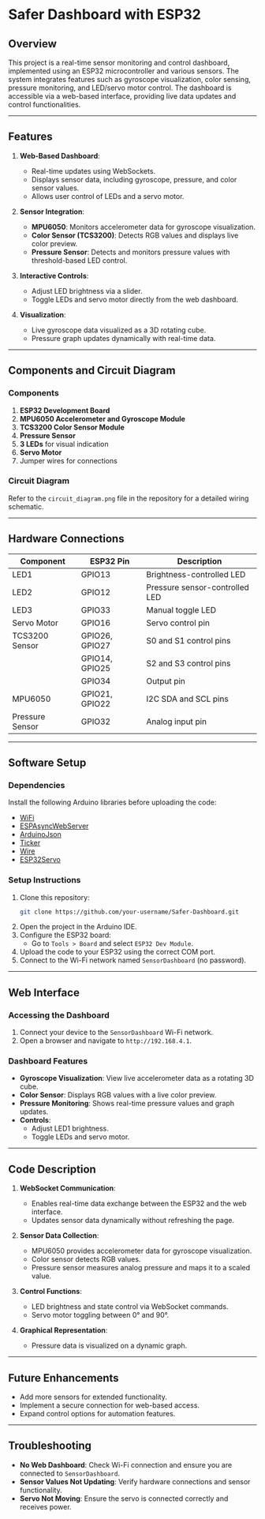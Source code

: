 # Safer Dashboard with ESP32

## Overview

This project is a real-time sensor monitoring and control dashboard, implemented using an ESP32 microcontroller and various sensors. The system integrates features such as gyroscope visualization, color sensing, pressure monitoring, and LED/servo motor control. The dashboard is accessible via a web-based interface, providing live data updates and control functionalities.

---

## Features

1. **Web-Based Dashboard**:
   - Real-time updates using WebSockets.
   - Displays sensor data, including gyroscope, pressure, and color sensor values.
   - Allows user control of LEDs and a servo motor.

2. **Sensor Integration**:
   - **MPU6050**: Monitors accelerometer data for gyroscope visualization.
   - **Color Sensor (TCS3200)**: Detects RGB values and displays live color preview.
   - **Pressure Sensor**: Detects and monitors pressure values with threshold-based LED control.

3. **Interactive Controls**:
   - Adjust LED brightness via a slider.
   - Toggle LEDs and servo motor directly from the web dashboard.

4. **Visualization**:
   - Live gyroscope data visualized as a 3D rotating cube.
   - Pressure graph updates dynamically with real-time data.

---

## Components and Circuit Diagram

### Components

1. **ESP32 Development Board**
2. **MPU6050 Accelerometer and Gyroscope Module**
3. **TCS3200 Color Sensor Module**
4. **Pressure Sensor**
5. **3 LEDs** for visual indication
6. **Servo Motor**
7. Jumper wires for connections

### Circuit Diagram

Refer to the `circuit_diagram.png` file in the repository for a detailed wiring schematic.

---

## Hardware Connections

| Component        | ESP32 Pin      | Description                       |
|------------------|----------------|-----------------------------------|
| LED1             | GPIO13         | Brightness-controlled LED         |
| LED2             | GPIO12         | Pressure sensor-controlled LED    |
| LED3             | GPIO33         | Manual toggle LED                 |
| Servo Motor      | GPIO16         | Servo control pin                 |
| TCS3200 Sensor   | GPIO26, GPIO27 | S0 and S1 control pins            |
|                  | GPIO14, GPIO25 | S2 and S3 control pins            |
|                  | GPIO34         | Output pin                        |
| MPU6050          | GPIO21, GPIO22 | I2C SDA and SCL pins              |
| Pressure Sensor  | GPIO32         | Analog input pin                  |

---

## Software Setup

### Dependencies

Install the following Arduino libraries before uploading the code:
- [WiFi](https://github.com/espressif/arduino-esp32)
- [ESPAsyncWebServer](https://github.com/me-no-dev/ESPAsyncWebServer)
- [ArduinoJson](https://github.com/bblanchon/ArduinoJson)
- [Ticker](https://github.com/sstaub/Ticker)
- [Wire](https://github.com/arduino-libraries/Wire)
- [ESP32Servo](https://github.com/jkb-git/ESP32Servo)

### Setup Instructions

1. Clone this repository:
   ```bash
   git clone https://github.com/your-username/Safer-Dashboard.git
   ```
2. Open the project in the Arduino IDE.
3. Configure the ESP32 board:
   - Go to `Tools > Board` and select `ESP32 Dev Module`.
4. Upload the code to your ESP32 using the correct COM port.
5. Connect to the Wi-Fi network named `SensorDashboard` (no password).

---

## Web Interface

### Accessing the Dashboard
1. Connect your device to the `SensorDashboard` Wi-Fi network.
2. Open a browser and navigate to `http://192.168.4.1`.

### Dashboard Features
- **Gyroscope Visualization**: View live accelerometer data as a rotating 3D cube.
- **Color Sensor**: Displays RGB values with a live color preview.
- **Pressure Monitoring**: Shows real-time pressure values and graph updates.
- **Controls**:
  - Adjust LED1 brightness.
  - Toggle LEDs and servo motor.

---

## Code Description

1. **WebSocket Communication**:
   - Enables real-time data exchange between the ESP32 and the web interface.
   - Updates sensor data dynamically without refreshing the page.

2. **Sensor Data Collection**:
   - MPU6050 provides accelerometer data for gyroscope visualization.
   - Color sensor detects RGB values.
   - Pressure sensor measures analog pressure and maps it to a scaled value.

3. **Control Functions**:
   - LED brightness and state control via WebSocket commands.
   - Servo motor toggling between 0° and 90°.

4. **Graphical Representation**:
   - Pressure data is visualized on a dynamic graph.

---

## Future Enhancements

- Add more sensors for extended functionality.
- Implement a secure connection for web-based access.
- Expand control options for automation features.

---

## Troubleshooting

- **No Web Dashboard**: Check Wi-Fi connection and ensure you are connected to `SensorDashboard`.
- **Sensor Values Not Updating**: Verify hardware connections and sensor functionality.
- **Servo Not Moving**: Ensure the servo is connected correctly and receives power.
